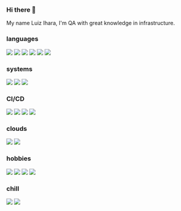 ### Hi there 👋
My name Luiz Ihara, I'm QA with great knowledge in infrastructure.

<!--
**luizihara/luizihara** is a ✨ _special_ ✨ repository because its `README.md` (this file) appears on your GitHub profile.

Here are some ideas to get you started:

- 🔭 I’m currently working on ...
- 🌱 I’m currently learning ...
- 👯 I’m looking to collaborate on ...
- 🤔 I’m looking for help with ...
- 💬 Ask me about ...
- 📫 How to reach me: ...
- 😄 Pronouns: ...
- ⚡ Fun fact: ...
-->

### languages
<img src="https://img.icons8.com/officel/48/000000/ruby-programming-language.png"/> <img src="https://img.icons8.com/fluent/48/000000/console.png"/> <img src="https://img.icons8.com/color/48/000000/javascript.png"/> <img src="https://img.icons8.com/dusk/48/000000/python.png"/> <img src="https://img.icons8.com/color/48/000000/golang.png"/> <img src="https://img.icons8.com/color/64/000000/java-coffee-cup-logo.png"/>

### systems
<img src="https://img.icons8.com/color/48/000000/linux.png"/> <img src="https://img.icons8.com/color/48/000000/docker.png"/> <img src="https://img.icons8.com/color/48/000000/kubernetes.png"/>

### CI/CD
<img src="https://img.icons8.com/color/48/000000/jenkins.png"/> <img src="https://img.icons8.com/fluent/48/000000/github.png"/> <img src="https://img.icons8.com/color/48/000000/heroku.png"/> <img src="https://img.icons8.com/color/48/000000/bitbucket.png"/>

### clouds
<img src="https://img.icons8.com/color/48/000000/azure-1.png"/> <img src="https://img.icons8.com/color/48/000000/amazon.png"/>

### hobbies
<img src="https://img.icons8.com/color/48/000000/play-station.png"/> <img src="https://img.icons8.com/color/48/000000/nintendo-switch.png"/> <img src="https://img.icons8.com/fluent/48/000000/steam.png"/> <img src="https://img.icons8.com/fluent/48/000000/battle-net.png"/> 

### chill
<img src="https://img.icons8.com/fluent/48/000000/beer.png"/> <img src="https://img.icons8.com/cotton/48/000000/hot-coffee.png"/> 
